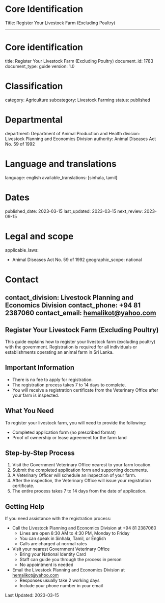 # Core Identification
Title: Register Your Livestock Farm (Excluding Poultry)

---
# Core identification
title: Register Your Livestock Farm (Excluding Poultry)
document_id: 1783
document_type: guide
version: 1.0

# Classification
category: Agriculture
subcategory: Livestock Farming
status: published

# Departmental
department: Department of Animal Production and Health
division: Livestock Planning and Economics Division
authority: Animal Diseases Act No. 59 of 1992

# Language and translations
language: english
available_translations: [sinhala, tamil]

# Dates
published_date: 2023-03-15
last_updated: 2023-03-15
next_review: 2023-09-15

# Legal and scope
applicable_laws:
  - Animal Diseases Act No. 59 of 1992
geographic_scope: national

# Contact
contact_division: Livestock Planning and Economics Division
contact_phone: +94 81 2387060
contact_email: hemalikot@yahoo.com
---

## Register Your Livestock Farm (Excluding Poultry)

This guide explains how to register your livestock farm (excluding poultry) with the government. Registration is required for all individuals or establishments operating an animal farm in Sri Lanka.

## Important Information

- There is no fee to apply for registration.
- The registration process takes 7 to 14 days to complete.
- You will receive a registration certificate from the Veterinary Office after your farm is inspected.

## What You Need

To register your livestock farm, you will need to provide the following:

- Completed application form (no prescribed format)
- Proof of ownership or lease agreement for the farm land

## Step-by-Step Process

1. Visit the Government Veterinary Office nearest to your farm location.
2. Submit the completed application form and supporting documents.
3. A Veterinary Officer will schedule an inspection of your farm.
4. After the inspection, the Veterinary Office will issue your registration certificate.
5. The entire process takes 7 to 14 days from the date of application.

## Getting Help

If you need assistance with the registration process:

- Call the Livestock Planning and Economics Division at +94 81 2387060
    - Lines are open 8:30 AM to 4:30 PM, Monday to Friday
    - You can speak in Sinhala, Tamil, or English
    - Calls are charged at normal rates
- Visit your nearest Government Veterinary Office
    - Bring your National Identity Card
    - Staff can guide you through the process in person
    - No appointment is needed
- Email the Livestock Planning and Economics Division at hemalikot@yahoo.com
    - Responses usually take 2 working days
    - Include your phone number in your email

Last Updated: 2023-03-15